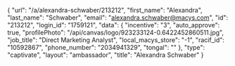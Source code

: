 {
    "url": "\/a\/alexandra-schwaber\/213212",
    "first_name": "Alexandra",
    "last_name": "Schwaber",
    "email": "alexandra.schwaber@macys.com",
    "id": "213212",
    "login_id": "1759121",
    "data": {
        "incentive": "3",
        "auto_approve": true,
        "profilePhoto": "\/api\/canvas\/logo\/923233124-0.6422452860511.jpg",
        "job_title": "Direct Marketing Analyst",
        "local_macys_store": "-1",
        "racif_id": "10592867",
        "phone_number": "2034941329",
        "tongal": ""
    },
    "type": "captivate",
    "layout": "ambassador",
    "title": "Alexandra Schwaber"
}